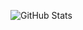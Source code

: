 
![GitHub Stats](https://github-readme-stats.vercel.app/api?username=rafirh&show_icons=true&theme=material-palenight)

